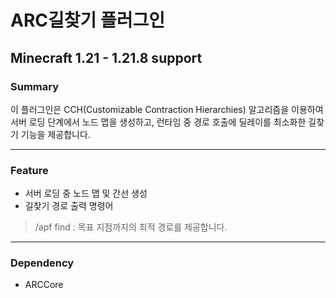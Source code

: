 # ARC길찾기 플러그인
## Minecraft 1.21 - 1.21.8 support

### Summary
이 플러그인은 CCH(Customizable Contraction Hierarchies) 알고리즘을 이용하여 서버 로딩 단계에서 노드 맵을 생성하고, 런타임 중 경로 호출에 딜레이를 최소화한 길찾기 기능을 제공합니다.

---

### Feature
- 서버 로딩 중 노드 맵 및 간선 생성
- 길찾기 경로 출력 명령어
> /apf find <x> <y> <z> : 목표 지점까지의 최적 경로를 제공합니다.

---

### Dependency
- ARCCore
